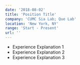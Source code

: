 ```yaml
---
date: '2018-08-02'
title: 'Position Title'
company: 'CUMC Sia Lab; Que Lab'
location: 'New York, NY'
range: 'Start - Present'
url: ''
---
```


- Experience Explanation 1
- Experience Explanation 2
- Experience Explanation 3

